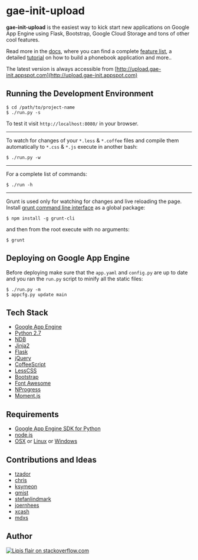 gae-init-upload
===============

**gae-init-upload** is the easiest way to kick start new applications on Google
App Engine using Flask, Bootstrap, Google Cloud Storage and tons of other cool
features.

Read more in the [docs][], where you can find a complete [feature list][],
a detailed [tutorial][] on how to build a phonebook application and more..

The latest version is always accessible from
[http://upload.gae-init.appspot.com](http://upload.gae-init.appspot.com)

Running the Development Environment
-----------------------------------

    $ cd /path/to/project-name
    $ ./run.py -s

To test it visit `http://localhost:8080/` in your browser.

- - - - - - - - - - - - - - - - - - - - - - - - - - - - - - - - - - - - - - - -

To watch for changes of your `*.less` & `*.coffee` files and compile them
automatically to `*.css` & `*.js` execute in another bash:

    $ ./run.py -w

- - - - - - - - - - - - - - - - - - - - - - - - - - - - - - - - - - - - - - - -

For a complete list of commands:

    $ ./run -h

- - - - - - - - - - - - - - - - - - - - - - - - - - - - - - - - - - - - - - - -

Grunt is used only for watching for changes and live reloading the page.
Install [grunt command line interface][grunt-cli] as a global package:

    $ npm install -g grunt-cli

and then from the root execute with no arguments:

    $ grunt

Deploying on Google App Engine
------------------------------

Before deploying make sure that the `app.yaml` and `config.py` are up to date
and you ran the `run.py` script to minify all the static files:

    $ ./run.py -m
    $ appcfg.py update main

Tech Stack
----------

  - [Google App Engine][]
  - [Python 2.7][]
  - [NDB][]
  - [Jinja2][]
  - [Flask][]
  - [jQuery][]
  - [CoffeeScript][]
  - [LessCSS][]
  - [Bootstrap][]
  - [Font Awesome][]
  - [NProgress][]
  - [Moment.js][]

Requirements
------------

  - [Google App Engine SDK for Python][]
  - [node.js][]
  - [OSX][] or [Linux][] or [Windows][]

Contributions and Ideas
-----------------------

  - [tzador][]
  - [chris][]
  - [ksymeon][]
  - [gmist][]
  - [stefanlindmark][]
  - [joernhees][]
  - [xcash][]
  - [mdxs][]

Author
------

[![Lipis flair on stackoverflow.com][lipisflair]][lipis]

[bootstrap]: http://getbootstrap.com/
[chris]: http://stackoverflow.com/users/226394/chris-top
[coffeescript]: http://coffeescript.org/
[docs]: http://docs.gae-init.appspot.com
[feature list]: http://docs.gae-init.appspot.com/features/
[flask]: http://flask.pocoo.org/
[font awesome]: http://fortawesome.github.com/Font-Awesome/
[gae-init]: http://gae-init.appspot.com
[gmist]: https://github.com/gmist
[google app engine sdk for python]: https://developers.google.com/appengine/downloads
[google app engine]: https://developers.google.com/appengine/
[grunt-cli]: https://github.com/gruntjs/grunt-cli
[jinja2]: http://jinja.pocoo.org/docs/
[joernhees]: https://github.com/joernhees
[jquery]: http://jquery.com/
[ksymeon]: https://plus.google.com/102598378133436784997
[lesscss]: http://lesscss.org/
[linux]: http://www.ubuntu.com
[lipis]: http://stackoverflow.com/users/8418/lipis
[lipisflair]: http://stackexchange.com/users/flair/5282.png
[mdxs]: https://github.com/mdxs
[moment.js]: http://momentjs.com/
[ndb]: https://developers.google.com/appengine/docs/python/ndb/
[node.js]: http://nodejs.org/
[nprogress]: http://ricostacruz.com/nprogress/
[osx]: http://www.apple.com/osx/
[python 2.7]: https://developers.google.com/appengine/docs/python/python27/using27
[stefanlindmark]: http://www.linkedin.com/in/stefanlindmark
[tutorial]: http://docs.gae-init.appspot.com/tutorial/
[tzador]: http://stackoverflow.com/users/165697/tzador
[windows]: http://windows.microsoft.com/
[xcash]: https://github.com/xcash
